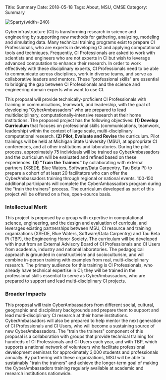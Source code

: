 Title: Summary
Date: 2018-05-18
Tags: About, MSU, CMSE
Category: Summary

![Sparty]({filename}/images/sparty.gif){width=240}


Cyberinfrastructure (CI) is transforming research in science and engineering by supporting new methods
for gathering, analyzing, modeling and simulating data. Many technical training programs exist to prepare
CI Professionals, who are experts in developing CI and applying computational tools and techniques.
Frequently, CI Professionals are asked to work with scientists and engineers who are not experts in CI but
wish to leverage advanced computation to enhance their research. In order to work effectively with these
disciplinary experts, CI Professionals need to be able to communicate across disciplines, work in diverse
teams, and serve as collaborative leaders and mentors. These "professional skills" are essential to bridging
the gap between CI Professionals and the science and engineering domain experts who want to use CI.

This proposal will provide technically-proficient CI Professionals with training in communications,
teamwork, and leadership, with the goal of developing "CyberAmbassadors" who are prepared to lead
multidisciplinary, computationally-intensive research at their home institutions. The proposed project has
the following objectives: **(1) Develop Curriculum** that focuses on professional skills (communications,
teamwork, leadership) within the context of large scale, multi-disciplinary computational research.
**(2) Pilot, Evaluate and Revise** the curriculum. Pilot trainings will be held at Michigan State University
(MSU), at appropriate CI conferences, and at other institutions and laboratories. During the pilot process,
approximately 75 individuals will be trained as CyberAmbassadors and the curriculum will be evaluated
and refined based on these experiences. **(3) "Train the Trainers"** by collaborating with external partners
(XSEDE, Blue Waters, Software/Data Carpentry, Tau Beta Pi) to prepare a cohort of at least 20
facilitators who can offer the CyberAmbassadors training through regional or national events. 100-150
additional participants will complete the CyberAmbassadors program during the "train the trainers"
process. The curriculum developed as part of this project will be offered on a free, open-source basis.

### Intellectual Merit

This project is proposed by a group with expertise in computational science, engineering, and the design
and evaluation of curricula, and leverages existing partnerships between MSU, CI resource and training
organizations (XSEDE, Blue Waters, Software/Data Carpentry) and Tau Beta Pi (TBP), the Engineering
Honor Society. The curriculum will be developed with input from an External Advisory Board of CI
Professionals and CI Users from academia, industry and national laboratories. The pedagogical approach
is grounded in constructivism and socioculturism, and will combine in-person training with examples
from real, multi-disciplinary research. The primary audience for this training is CI Professionals, who
already have technical expertise in CI; they will be trained in the professional skills essential to serve as
CyberAmbassadors, who are prepared to support and lead multi-disciplinary CI projects.

### Broader Impacts

This proposal will train CyberAmbassadors from different social, cultural, geographic and disciplinary
backgrounds and prepare them to support and lead multi-disciplinary CI research at their home
institutions. CyberAmbassadors will also be prepared to help mentor the next generation of CI
Professionals and CI Users, who will become a sustaining source of new CyberAmbassadors. The "train
the trainers" component of this proposal is a collaboration with groups that provide technical training for
hundreds of CI Professionals and CI Users each year, and with TBP, which supports a national network of
volunteers who facilitate professional development seminars for approximately 3,000 students and
professionals annually. By partnering with these organizations, MSU will be able to sustainably "train the
trainers" and achieve the longer-term goal of making the CyberAmbassadors training regularly available
at academic and research institutions nationwide.